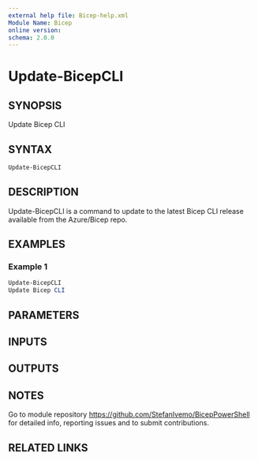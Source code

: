 ```yaml
---
external help file: Bicep-help.xml
Module Name: Bicep
online version:
schema: 2.0.0
---
```


# Update-BicepCLI

## SYNOPSIS
Update Bicep CLI

## SYNTAX

```powershell
Update-BicepCLI
```

## DESCRIPTION
Update-BicepCLI is a command to update to the latest Bicep CLI release available from the Azure/Bicep repo.

## EXAMPLES

### Example 1
```powershell
Update-BicepCLI
Update Bicep CLI
```

## PARAMETERS

## INPUTS

## OUTPUTS

## NOTES
Go to module repository https://github.com/StefanIvemo/BicepPowerShell for detailed info, reporting issues and to submit contributions.

## RELATED LINKS
